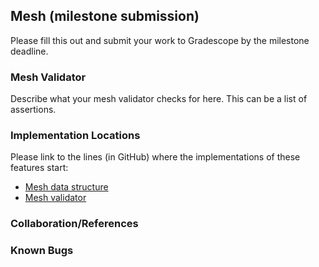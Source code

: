 ## Mesh (milestone submission)

Please fill this out and submit your work to Gradescope by the milestone deadline.

### Mesh Validator

Describe what your mesh validator checks for here. This can be a list of assertions.

### Implementation Locations

Please link to the lines (in GitHub) where the implementations of these features start:

- [Mesh data structure]()
- [Mesh validator]()

### Collaboration/References

### Known Bugs
